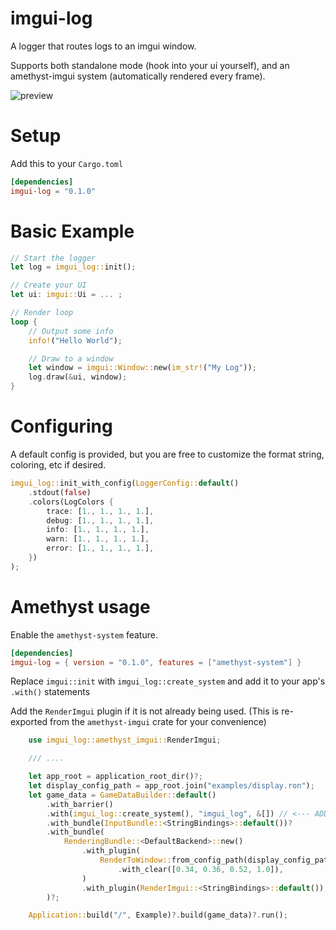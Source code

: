 # imgui-log

A logger that routes logs to an imgui window.

Supports both standalone mode (hook into your ui yourself), and an amethyst-imgui system (automatically rendered every frame).

![preview](https://i.imgur.com/55GicMT.png)

# Setup

Add this to your `Cargo.toml`

```toml
[dependencies]
imgui-log = "0.1.0"
```

# Basic Example

```rust
// Start the logger
let log = imgui_log::init(); 

// Create your UI
let ui: imgui::Ui = ... ;

// Render loop
loop {
    // Output some info
    info!("Hello World");

    // Draw to a window
    let window = imgui::Window::new(im_str!("My Log"));
    log.draw(&ui, window);
}
```

# Configuring

A default config is provided, but you are free to customize the
format string, coloring, etc if desired.

```rust
imgui_log::init_with_config(LoggerConfig::default()
    .stdout(false)
    .colors(LogColors {
        trace: [1., 1., 1., 1.],
        debug: [1., 1., 1., 1.],
        info: [1., 1., 1., 1.],
        warn: [1., 1., 1., 1.],
        error: [1., 1., 1., 1.],
    })
);
```

# Amethyst usage

Enable the `amethyst-system` feature.

```toml
[dependencies]
imgui-log = { version = "0.1.0", features = ["amethyst-system"] }
```

Replace `imgui::init` with `imgui_log::create_system` and add it to your app's `.with()` statements

Add the `RenderImgui` plugin if it is not already being used.
(This is re-exported from the `amethyst-imgui` crate for your convenience)

```rust
    use imgui_log::amethyst_imgui::RenderImgui;

    /// ....

    let app_root = application_root_dir()?;
    let display_config_path = app_root.join("examples/display.ron");
    let game_data = GameDataBuilder::default()
        .with_barrier()
        .with(imgui_log::create_system(), "imgui_log", &[]) // <--- ADDED LINE 
        .with_bundle(InputBundle::<StringBindings>::default())?
        .with_bundle(
            RenderingBundle::<DefaultBackend>::new()
                .with_plugin(
                    RenderToWindow::from_config_path(display_config_path)
                        .with_clear([0.34, 0.36, 0.52, 1.0]),
                )
                .with_plugin(RenderImgui::<StringBindings>::default()), // <--- ADDED LINE
        )?;

    Application::build("/", Example)?.build(game_data)?.run();
```
